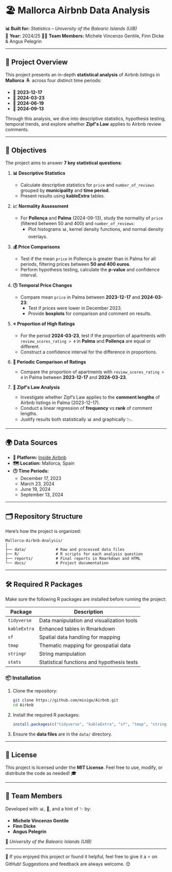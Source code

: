 # 🏖️ Mallorca Airbnb Data Analysis  

**📊 Built for:** *Statistics – University of the Balearic Islands (UIB)*  
📆 **Year:** 2024/25 
🧑‍💻 **Team Members:** Michele Vincenzo Gentile, Finn Dicke & Angus Pelegrin 

---

## 📖 Project Overview  

This project presents an in-depth **statistical analysis** of Airbnb listings in **Mallorca** 🏝️ across four distinct time periods:  
- 📅 **2023-12-17**  
- 📅 **2024-03-23**  
- 📅 **2024-06-19**  
- 📅 **2024-09-13**  

Through this analysis, we dive into descriptive statistics, hypothesis testing, temporal trends, and explore whether **Zipf's Law** applies to Airbnb review comments.  

---

## 🎯 Objectives  

The project aims to answer **7 key statistical questions**:  

1. **📊 Descriptive Statistics**  
   - Calculate descriptive statistics for `price` and `number_of_reviews` grouped by **municipality** and **time period**.  
   - Present results using **kableExtra** tables.  

2. **📈 Normality Assessment**  
   - For **Pollença** and **Palma** (2024-09-13), study the normality of `price` (filtered between 50 and 400) and `number_of_reviews`:  
     - Plot histograms 📊, kernel density functions, and normal density overlays.  

3. **💰 Price Comparisons**  
   - Test if the mean `price` in Pollença is greater than in Palma for all periods, filtering prices between **50 and 400 euros**.  
   - Perform hypothesis testing, calculate the **p-value** and confidence interval.  

4. **🕒 Temporal Price Changes**  
   - Compare mean `price` in Palma between **2023-12-17** and **2024-03-23**:  
     - Test if prices were lower in December 2023.  
     - Provide **boxplots** for comparison and comment on results.  

5. **⭐ Proportion of High Ratings**  
   - For the period **2024-03-23**, test if the proportion of apartments with `review_scores_rating > 4` in **Palma** and **Pollença** are equal or different.  
   - Construct a confidence interval for the difference in proportions.  

6. **📅 Periodic Comparison of Ratings**  
   - Compare the proportion of apartments with `review_scores_rating > 4` in Palma between **2023-12-17** and **2024-03-23**.  

7. **🔢 Zipf's Law Analysis**  
   - Investigate whether Zipf’s Law applies to the **comment lengths** of Airbnb listings in Palma (2023-12-17).  
   - Conduct a linear regression of **frequency** vs **rank** of comment lengths.  
   - Justify results both statistically 📊 and graphically 📉.  

---

## 🌍 Data Sources  

- **📡 Platform:** [Inside Airbnb](http://insideairbnb.com)  
- **🗺️ Location:** Mallorca, Spain  
- **🕒 Time Periods:**  
   - December 17, 2023  
   - March 23, 2024  
   - June 19, 2024  
   - September 13, 2024  

---

## 🗂️ Repository Structure  

Here’s how the project is organized:  

```
Mallorca-Airbnb-Analysis/
│
├── data/             # Raw and processed data files
├── R/                # R scripts for each analysis question
├── reports/          # Final reports in Rmarkdown and HTML
└── docs/             # Project documentation
```

---

## 🛠️ Required R Packages  

Make sure the following R packages are installed before running the project:  

| **Package**    | **Description**                             |  
|-----------------|--------------------------------------------|  
| `tidyverse`    | Data manipulation and visualization tools   |  
| `kableExtra`   | Enhanced tables in Rmarkdown                |  
| `sf`           | Spatial data handling for mapping           |  
| `tmap`         | Thematic mapping for geospatial data        |  
| `stringr`      | String manipulation                         |  
| `stats`        | Statistical functions and hypothesis tests  |  

### 📦 Installation  

1. Clone the repository:  
   ```bash
   git clone https://github.com/mivige/Airbnb.git
   cd Airbnb
   ```  
2. Install the required R packages:  
   ```R
   install.packages(c("tidyverse", "kableExtra", "sf", "tmap", "stringr", "stats"))
   ```  
3. Ensure the **data files** are in the `data/` directory.  

---

## 📝 License  

This project is licensed under the **MIT License**. Feel free to use, modify, or distribute the code as needed! 🎓  

---

## 👥 Team Members  

Developed with 📊, 🧠, and a hint of ✨ by:  

- **Michele Vincenzo Gentile**  
- **Finn Dicke**  
- **Angus Pelegrin**  

🏫 *University of the Balearic Islands (UIB)*  

---

🎉 If you enjoyed this project or found it helpful, feel free to give it a ⭐ on GitHub! Suggestions and feedback are always welcome. 😊  
